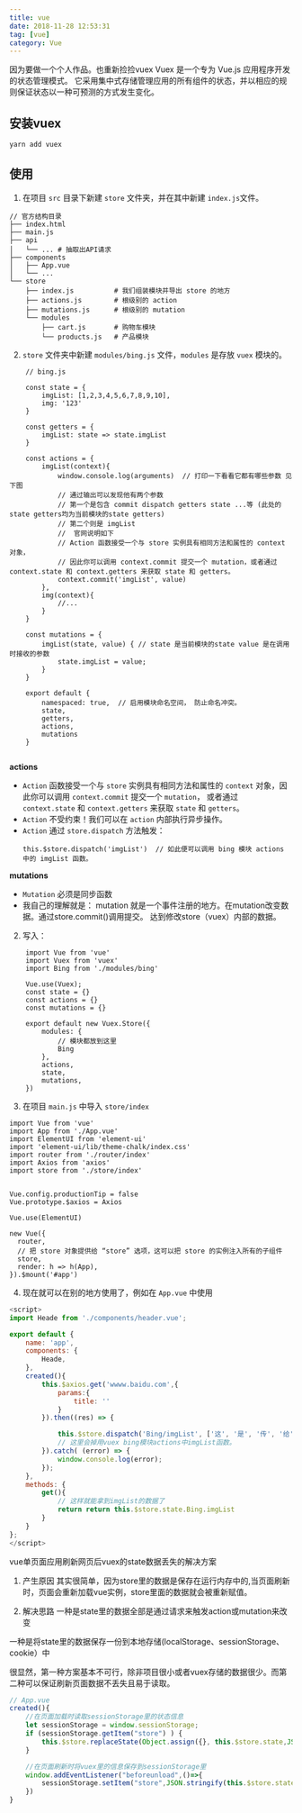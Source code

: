 ```yaml
---
title: vue
date: 2018-11-28 12:53:31
tag: [vue]
category: Vue
---
```

因为要做一个个人作品。也重新捡捡vuex
Vuex 是一个专为 Vue.js 应用程序开发的状态管理模式。
它采用集中式存储管理应用的所有组件的状态，并以相应的规则保证状态以一种可预测的方式发生变化。
<!-- more -->

## 安装vuex
```
yarn add vuex
```


## 使用
1. 在项目 `src` 目录下新建 `store` 文件夹，并在其中新建 `index.js`文件。
```
// 官方结构目录
├── index.html
├── main.js
├── api
│   └── ... # 抽取出API请求
├── components
│   ├── App.vue
│   └── ...
└── store
    ├── index.js          # 我们组装模块并导出 store 的地方
    ├── actions.js        # 根级别的 action
    ├── mutations.js      # 根级别的 mutation
    └── modules
        ├── cart.js       # 购物车模块
        └── products.js   # 产品模块
```


2. `store` 文件夹中新建 `modules/bing.js` 文件，`modules` 是存放 `vuex` 模块的。
```
	// bing.js
	
	const state = {
	    imgList: [1,2,3,4,5,6,7,8,9,10],
		img: '123'
	}
	
	const getters = {
	    imgList: state => state.imgList
	}
	
	const actions = {
	    imgList(context){
	        window.console.log(arguments)  // 打印一下看看它都有哪些参数 见下图
	        // 通过输出可以发现他有两个参数
			// 第一个是包含 commit dispatch getters state ...等 (此处的 state getters均为当前模块的state getters)
			// 第二个则是 imgList
			//  官网说明如下
			// Action 函数接受一个与 store 实例具有相同方法和属性的 context 对象，
			// 因此你可以调用 context.commit 提交一个 mutation，或者通过 context.state 和 context.getters 来获取 state 和 getters。
			context.commit('imgList', value)
	    },
		img(context){
			//...
		}
	}
	
	const mutations = {
	    imgList(state, value) { // state 是当前模块的state value 是在调用时接收的参数
	        state.imgList = value;
	    }
	}
	
	export default {
	    namespaced: true,  // 启用模块命名空间， 防止命名冲突。
	    state,
	    getters,
	    actions,
	    mutations
	}
	
```


**actions**
* `Action` 函数接受一个与 `store` 实例具有相同方法和属性的 `context` 对象，因此你可以调用 `context.commit` 提交一个 `mutation`，
	或者通过 `context.state` 和 `context.getters` 来获取 `state` 和 `getters`。
* `Action` 不受约束！我们可以在 `action` 内部执行异步操作。
* `Action` 通过 `store.dispatch` 方法触发：
	```
	this.$store.dispatch('imgList')  // 如此便可以调用 bing 模块 actions 中的 imgList 函数。
	```

**mutations**
* `Mutation` 必须是同步函数
* 我自己的理解就是： mutation 就是一个事件注册的地方。在mutation改变数据。通过store.commit()调用提交。
达到修改store（vuex）内部的数据。

2. 写入：

```
	import Vue from 'vue'
	import Vuex from 'vuex'
	import Bing from './modules/bing'

	Vue.use(Vuex);
	const state = {}
	const actions = {}
	const mutations = {}
	
	export default new Vuex.Store({
	    modules: {
			// 模块都放到这里
	        Bing
	    },
	    actions,
	    state,
	    mutations,
	})
```


3. 在项目 `main.js` 中导入 `store/index`
```
import Vue from 'vue'
import App from './App.vue'
import ElementUI from 'element-ui'
import 'element-ui/lib/theme-chalk/index.css'
import router from './router/index'
import Axios from 'axios'
import store from './store/index'


Vue.config.productionTip = false
Vue.prototype.$axios = Axios

Vue.use(ElementUI)

new Vue({
  router,
  // 把 store 对象提供给 “store” 选项，这可以把 store 的实例注入所有的子组件
  store,
  render: h => h(App),
}).$mount('#app')

```


4. 现在就可以在别的地方使用了，例如在 `App.vue` 中使用
```javascript
<script>
import Heade from './components/header.vue';

export default {
	name: 'app',
	components: {
		Heade,
	},
	created(){
		this.$axios.get('wwww.baidu.com',{
			params:{
				title: ''
			}
		}).then((res) => {

			this.$store.dispatch('Bing/imgList', ['这', '是', '传', '给', 'imgList', '的', '值'])
			// 这里会掉用vuex bing模块actions中imgList函数。
		}).catch( (error) => {
			window.console.log(error);
		});
	},
	methods: {
		get(){
			// 这样就能拿到imgList的数据了
			return return this.$store.state.Bing.imgList
		}
	}
};
</script>
```


vue单页面应用刷新网页后vuex的state数据丢失的解决方案
1. 产生原因
其实很简单，因为store里的数据是保存在运行内存中的,当页面刷新时，页面会重新加载vue实例，store里面的数据就会被重新赋值。

2. 解决思路
一种是state里的数据全部是通过请求来触发action或mutation来改变

一种是将state里的数据保存一份到本地存储(localStorage、sessionStorage、cookie）中

很显然，第一种方案基本不可行，除非项目很小或者vuex存储的数据很少。而第二种可以保证刷新页面数据不丢失且易于读取。

```javascript
// App.vue
created(){
	//在页面加载时读取sessionStorage里的状态信息
	let sessionStorage = window.sessionStorage;  
	if (sessionStorage.getItem("store") ) {
		this.$store.replaceState(Object.assign({}, this.$store.state,JSON.parse(sessionStorage.getItem("store"))))
	}

	//在页面刷新时将vuex里的信息保存到sessionStorage里
	window.addEventListener("beforeunload",()=>{
		sessionStorage.setItem("store",JSON.stringify(this.$store.state))
	})
}
```
